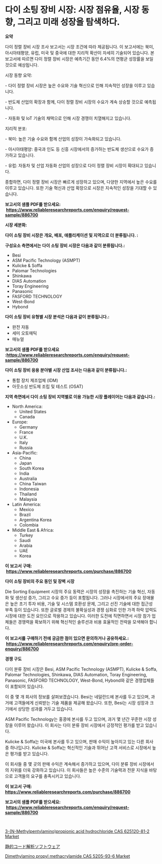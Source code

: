 <p><h1>다이 소팅 장비 시장: 시장 점유율, 시장 동향, 그리고 미래 성장을 탐색하다.</h1></p><p><strong>요약</strong></p>
<p><p>다이 정렬 장비 시장 조사 보고서는 시장 조건에 따라 제공됩니다. 이 보고서에는 북미, 아시아태평양, 유럽, 미국 및 중국에 대한 지리적 확산이 자세히 기술되어 있습니다. 본 보고서에 따르면 다이 정렬 장비 시장은 예측기간 동안 6.4%의 연평균 성장률을 보일 것으로 예상됩니다.</p><p>시장 동향 요약:</p><p>- 다이 정렬 장비 시장은 높은 수요와 기술 혁신으로 인해 지속적인 성장을 이루고 있습니다.</p><p>- 반도체 산업의 확장과 함께, 다이 정렬 장비 시장의 수요가 계속 상승할 것으로 예측됩니다.</p><p>- 자동화 및 IoT 기술의 채택으로 인해 시장 경쟁이 치열해지고 있습니다.</p><p>지리적 분포:</p><p>- 북미: 높은 기술 수요와 함께 산업의 성장이 가속화되고 있습니다.</p><p>- 아시아태평양: 중국과 인도 등 신흥 시장에서의 증가하는 반도체 생산으로 수요가 증가하고 있습니다.</p><p>- 유럽: 자동차 및 산업 자동화 산업의 성장으로 다이 정렬 장비 시장이 확대되고 있습니다.</p><p>종합하면, 다이 정렬 장비 시장은 빠르게 성장하고 있으며, 다양한 지역에서 높은 수요를 이루고 있습니다. 또한 기술 혁신과 산업 확장으로 시장은 지속적인 성장을 기대할 수 있습니다.</p></p>
<p><strong>보고서의 샘플 PDF를 받으세요: &nbsp;<a href="https://www.reliableresearchreports.com/enquiry/request-sample/886700">https://www.reliableresearchreports.com/enquiry/request-sample/886700</a></strong></p>
<p><strong>시장 세분화:</strong></p>
<p><strong> 다이 소팅 장비 시장은 개요, 배포, 애플리케이션 및 지역으로 더 분류됩니다. :</strong></p>
<p><strong>구성요소 측면에서는 다이 소팅 장비 시장은 다음과 같이 분류됩니다.:</strong></p>
<p><ul><li>Besi</li><li>ASM Pacific Technology (ASMPT)</li><li>Kulicke & Soffa</li><li>Palomar Technologies</li><li>Shinkawa</li><li>DIAS Automation</li><li>Toray Engineering</li><li>Panasonic</li><li>FASFORD TECHNOLOGY</li><li>West-Bond</li><li>Hybond</li></ul></p>
<p><strong> 다이 소팅 장비 유형별 시장 분석은 다음과 같이 분류됩니다.:</strong></p>
<p><ul><li>완전 자동</li><li>세미 오토매틱</li><li>매뉴얼</li></ul></p>
<p><strong>보고서의 샘플 PDF를 받으세요 :<a href="https://www.reliableresearchreports.com/enquiry/request-sample/886700">https://www.reliableresearchreports.com/enquiry/request-sample/886700</a></strong></p>
<p><strong> 다이 소팅 장비 응용 분야별 시장 산업 조사는 다음과 같이 분류됩니다.:</strong></p>
<p><ul><li>통합 장치 제조업체 (IDM)</li><li>아웃소싱 반도체 조립 및 테스트 (OSAT)</li></ul></p>
<p><strong>지역 측면에서 다이 소팅 장비 지역별로 이용 가능한 시장 플레이어는 다음과 같습니다.:</strong></p>
<p><ul>
    <li>
        North America:
        <ul>
            <li>United States</li>
            <li>Canada</li>
        </ul>
    </li>
    <li>
        Europe:
        <ul>
            <li>Germany</li>
            <li>France</li>
            <li>U.K.</li>
            <li>Italy</li>
            <li>Russia</li>
        </ul>
    </li>
    <li>
        Asia-Pacific:
        <ul>
            <li>China</li>
            <li>Japan</li>
            <li>South Korea</li>
            <li>India</li>
            <li>Australia</li>
            <li>China Taiwan</li>
            <li>Indonesia</li>
            <li>Thailand</li>
            <li>Malaysia</li>
        </ul>
    </li>
    <li>
        Latin America:
        <ul>
            <li>Mexico</li>
            <li>Brazil</li>
            <li>Argentina Korea</li>
            <li>Colombia</li>
        </ul>
    </li>
    <li>
        Middle East & Africa:
        <ul>
            <li>Turkey</li>
            <li>Saudi</li>
            <li>Arabia</li>
            <li>UAE</li>
            <li>Korea</li>
        </ul>
    </li>
    </ul></p>
<p><strong>이 보고서 구매: &nbsp;<a href="https://www.reliableresearchreports.com/purchase/886700">https://www.reliableresearchreports.com/purchase/886700</a></strong></p>
<p><strong>다이 소팅 장비의 주요 동인 및 장벽 시장</strong></p>
<p><p>Die Sorting Equipment 시장의 주요 동력은 시장의 성장을 촉진하는 기술 혁신, 자동화 및 생산성 증가, 그리고 수요 증가 등이 포함됩니다. 그러나 시장에서의 주요 장애물은 높은 초기 투자 비용, 기술 및 시스템 호환성 문제, 그리고 선진 기술에 대한 접근성 부족 등이 있습니다. 또한 글로벌 경제의 불확실성과 경쟁 심화로 인한 가격 하락 압력도 시장에 대한 도전 요인으로 작용하고 있습니다. 이러한 도전에 직면하면서 시장 참가 업체들은 경쟁력을 확보하기 위해 혁신적인 솔루션과 비용 효율적인 전략을 모색해야 합니다.</p></p>
<p><strong>이 보고서를 구매하기 전에 궁금한 점이 있으면 문의하거나 공유하세요.: &nbsp;<a href="https://www.reliableresearchreports.com/enquiry/pre-order-enquiry/886700">https://www.reliableresearchreports.com/enquiry/pre-order-enquiry/886700</a></strong></p>
<p><strong>경쟁 구도</strong></p>
<p><p>다이 분류 장비 시장은 Besi, ASM Pacific Technology (ASMPT), Kulicke & Soffa, Palomar Technologies, Shinkawa, DIAS Automation, Toray Engineering, Panasonic, FASFORD TECHNOLOGY, West-Bond, Hybond와 같은 경쟁업체들이 포함되어 있습니다. </p><p>이 중 몇 개 회사의 정보를 살펴보겠습니다. Besi는 네덜란드에 본사를 두고 있으며, 과거에 고객들에게 신뢰받는 기술 제품을 제공해 왔습니다. 또한, Besi는 시장 성장과 크기에서 상당한 성과를 거두고 있습니다.</p><p>ASM Pacific Technology는 홍콩에 본사를 두고 있으며, 과거 몇 년간 꾸준한 시장 성장을 이루어 왔습니다. 이 회사는 다이 분류 장비 시장에서 긍정적인 평가를 받고 있습니다.</p><p>Kulicke & Soffa는 미국에 본사를 두고 있으며, 판매 수익이 높아지고 있는 다른 회사 중 하나입니다. Kulicke & Soffa는 혁신적인 기술과 뛰어난 고객 서비스로 시장에서 높은 평가를 받고 있습니다.</p><p>이 회사들 중 몇 곳의 판매 수익은 계속해서 증가하고 있으며, 다이 분류 장비 시장에서의 지위를 더욱 강화하고 있습니다. 이 회사들은 높은 수준의 기술력과 전문 지식을 바탕으로 고객들의 요구를 충족시키고 있습니다.</p></p>
<p><strong>이 보고서 구매: &nbsp; <a href="https://www.reliableresearchreports.com/purchase/886700">https://www.reliableresearchreports.com/purchase/886700</a></strong></p>
<p><strong>보고서의 샘플 PDF를 받으세요: &nbsp;<a href="https://www.reliableresearchreports.com/enquiry/request-sample/886700">https://www.reliableresearchreports.com/enquiry/request-sample/886700</a></strong><strong></strong></p>
<p>&nbsp;</p>
<p><p><a href="https://www.linkedin.com/pulse/3-n-methylpentylaminopropionic-acid-hydrochloride-cas-mytwf?trackingId=hMskIU2S5hch7DJgIixHqg%3D%3D">3-(N-Methylpentylamino)propionic acid hydrochloride CAS 625120-81-2 Market</a></p><p><a href="https://github.com/zoetazuur/Market-Research-Report-List-1/blob/main/353392317422.md">静的コード解析ソフトウェア</a></p><p><a href="https://www.linkedin.com/pulse/dimethylamino-propyl-methacrylamide-cas-5205-93-6-market-ujwnf?trackingId=m%2BAui34ePtZgjoPdHuKBRQ%3D%3D">Dimethylamino propyl methacrylamide CAS 5205-93-6 Market</a></p></p>